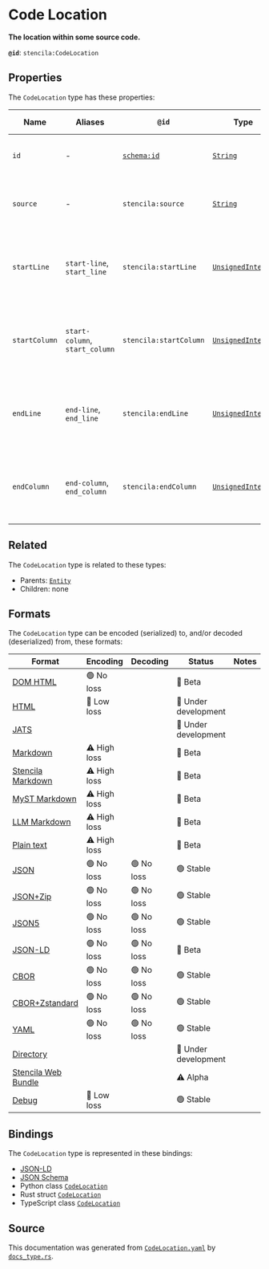 # Code Location

**The location within some source code.**

**`@id`**: `stencila:CodeLocation`

## Properties

The `CodeLocation` type has these properties:

| Name          | Aliases                        | `@id`                                | Type                                                                                                               | Description                                                        | Inherited from                                                                                   |
| ------------- | ------------------------------ | ------------------------------------ | ------------------------------------------------------------------------------------------------------------------ | ------------------------------------------------------------------ | ------------------------------------------------------------------------------------------------ |
| `id`          | -                              | [`schema:id`](https://schema.org/id) | [`String`](https://github.com/stencila/stencila/blob/main/docs/reference/schema/data/string.md)                    | The identifier for this item.                                      | [`Entity`](https://github.com/stencila/stencila/blob/main/docs/reference/schema/other/entity.md) |
| `source`      | -                              | `stencila:source`                    | [`String`](https://github.com/stencila/stencila/blob/main/docs/reference/schema/data/string.md)                    | The source of the code, a file path, label or URL.                 | -                                                                                                |
| `startLine`   | `start-line`, `start_line`     | `stencila:startLine`                 | [`UnsignedInteger`](https://github.com/stencila/stencila/blob/main/docs/reference/schema/data/unsigned-integer.md) | The 0-based index if the first line on which the error occurred.   | -                                                                                                |
| `startColumn` | `start-column`, `start_column` | `stencila:startColumn`               | [`UnsignedInteger`](https://github.com/stencila/stencila/blob/main/docs/reference/schema/data/unsigned-integer.md) | The 0-based index if the first column on which the error occurred. | -                                                                                                |
| `endLine`     | `end-line`, `end_line`         | `stencila:endLine`                   | [`UnsignedInteger`](https://github.com/stencila/stencila/blob/main/docs/reference/schema/data/unsigned-integer.md) | The 0-based index if the last line on which the error occurred.    | -                                                                                                |
| `endColumn`   | `end-column`, `end_column`     | `stencila:endColumn`                 | [`UnsignedInteger`](https://github.com/stencila/stencila/blob/main/docs/reference/schema/data/unsigned-integer.md) | The 0-based index if the last column on which the error occurred.  | -                                                                                                |

## Related

The `CodeLocation` type is related to these types:

- Parents: [`Entity`](https://github.com/stencila/stencila/blob/main/docs/reference/schema/other/entity.md)
- Children: none

## Formats

The `CodeLocation` type can be encoded (serialized) to, and/or decoded (deserialized) from, these formats:

| Format                                                                                               | Encoding     | Decoding  | Status              | Notes |
| ---------------------------------------------------------------------------------------------------- | ------------ | --------- | ------------------- | ----- |
| [DOM HTML](https://github.com/stencila/stencila/blob/main/docs/reference/formats/dom.html.md)        | 🟢 No loss    |           | 🔶 Beta              |       |
| [HTML](https://github.com/stencila/stencila/blob/main/docs/reference/formats/html.md)                | 🔷 Low loss   |           | 🚧 Under development |       |
| [JATS](https://github.com/stencila/stencila/blob/main/docs/reference/formats/jats.md)                |              |           | 🚧 Under development |       |
| [Markdown](https://github.com/stencila/stencila/blob/main/docs/reference/formats/markdown.md)        | ⚠️ High loss |           | 🔶 Beta              |       |
| [Stencila Markdown](https://github.com/stencila/stencila/blob/main/docs/reference/formats/smd.md)    | ⚠️ High loss |           | 🔶 Beta              |       |
| [MyST Markdown](https://github.com/stencila/stencila/blob/main/docs/reference/formats/myst.md)       | ⚠️ High loss |           | 🔶 Beta              |       |
| [LLM Markdown](https://github.com/stencila/stencila/blob/main/docs/reference/formats/llmd.md)        | ⚠️ High loss |           | 🔶 Beta              |       |
| [Plain text](https://github.com/stencila/stencila/blob/main/docs/reference/formats/text.md)          | ⚠️ High loss |           | 🔶 Beta              |       |
| [JSON](https://github.com/stencila/stencila/blob/main/docs/reference/formats/json.md)                | 🟢 No loss    | 🟢 No loss | 🟢 Stable            |       |
| [JSON+Zip](https://github.com/stencila/stencila/blob/main/docs/reference/formats/json.zip.md)        | 🟢 No loss    | 🟢 No loss | 🟢 Stable            |       |
| [JSON5](https://github.com/stencila/stencila/blob/main/docs/reference/formats/json5.md)              | 🟢 No loss    | 🟢 No loss | 🟢 Stable            |       |
| [JSON-LD](https://github.com/stencila/stencila/blob/main/docs/reference/formats/jsonld.md)           | 🟢 No loss    | 🟢 No loss | 🔶 Beta              |       |
| [CBOR](https://github.com/stencila/stencila/blob/main/docs/reference/formats/cbor.md)                | 🟢 No loss    | 🟢 No loss | 🟢 Stable            |       |
| [CBOR+Zstandard](https://github.com/stencila/stencila/blob/main/docs/reference/formats/cbor.zstd.md) | 🟢 No loss    | 🟢 No loss | 🟢 Stable            |       |
| [YAML](https://github.com/stencila/stencila/blob/main/docs/reference/formats/yaml.md)                | 🟢 No loss    | 🟢 No loss | 🟢 Stable            |       |
| [Directory](https://github.com/stencila/stencila/blob/main/docs/reference/formats/directory.md)      |              |           | 🚧 Under development |       |
| [Stencila Web Bundle](https://github.com/stencila/stencila/blob/main/docs/reference/formats/swb.md)  |              |           | ⚠️ Alpha            |       |
| [Debug](https://github.com/stencila/stencila/blob/main/docs/reference/formats/debug.md)              | 🔷 Low loss   |           | 🟢 Stable            |       |

## Bindings

The `CodeLocation` type is represented in these bindings:

- [JSON-LD](https://stencila.org/CodeLocation.jsonld)
- [JSON Schema](https://stencila.org/CodeLocation.schema.json)
- Python class [`CodeLocation`](https://github.com/stencila/stencila/blob/main/python/python/stencila/types/code_location.py)
- Rust struct [`CodeLocation`](https://github.com/stencila/stencila/blob/main/rust/schema/src/types/code_location.rs)
- TypeScript class [`CodeLocation`](https://github.com/stencila/stencila/blob/main/ts/src/types/CodeLocation.ts)

## Source

This documentation was generated from [`CodeLocation.yaml`](https://github.com/stencila/stencila/blob/main/schema/CodeLocation.yaml) by [`docs_type.rs`](https://github.com/stencila/stencila/blob/main/rust/schema-gen/src/docs_type.rs).
